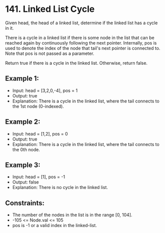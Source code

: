 # 141. Linked List Cycle

Given head, the head of a linked list, determine if the linked list has a cycle in it.

There is a cycle in a linked list if there is some node in the list that can be reached again by continuously following the next pointer. Internally, pos is used to denote the index of the node that tail's next pointer is connected to. Note that pos is not passed as a parameter.

Return true if there is a cycle in the linked list. Otherwise, return false.

## Example 1:

- Input: head = [3,2,0,-4], pos = 1
- Output: true
- Explanation: There is a cycle in the linked list, where the tail connects to the 1st node (0-indexed).

## Example 2:

- Input: head = [1,2], pos = 0
- Output: true
- Explanation: There is a cycle in the linked list, where the tail connects to the 0th node.

## Example 3:

- Input: head = [1], pos = -1
- Output: false
- Explanation: There is no cycle in the linked list.
 
## Constraints:

- The number of the nodes in the list is in the range [0, 104].
- -105 <= Node.val <= 105
- pos is -1 or a valid index in the linked-list.